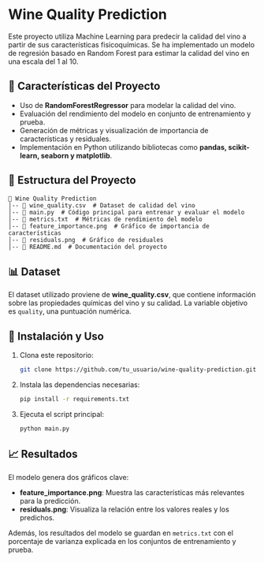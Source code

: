 # Wine Quality Prediction

Este proyecto utiliza Machine Learning para predecir la calidad del vino a partir de sus características fisicoquímicas. Se ha implementado un modelo de regresión basado en Random Forest para estimar la calidad del vino en una escala del 1 al 10.

## 📌 Características del Proyecto

- Uso de **RandomForestRegressor** para modelar la calidad del vino.
- Evaluación del rendimiento del modelo en conjunto de entrenamiento y prueba.
- Generación de métricas y visualización de importancia de características y residuales.
- Implementación en Python utilizando bibliotecas como **pandas, scikit-learn, seaborn y matplotlib**.

## 📂 Estructura del Proyecto

```
📁 Wine Quality Prediction
│-- 📄 wine_quality.csv  # Dataset de calidad del vino
│-- 📄 main.py  # Código principal para entrenar y evaluar el modelo
│-- 📄 metrics.txt  # Métricas de rendimiento del modelo
│-- 📄 feature_importance.png  # Gráfico de importancia de características
│-- 📄 residuals.png  # Gráfico de residuales
│-- 📄 README.md  # Documentación del proyecto
```

## 📊 Dataset

El dataset utilizado proviene de **wine_quality.csv**, que contiene información sobre las propiedades químicas del vino y su calidad. La variable objetivo es `quality`, una puntuación numérica.

## 🔧 Instalación y Uso

1. Clona este repositorio:
   ```bash
   git clone https://github.com/tu_usuario/wine-quality-prediction.git
   ```
2. Instala las dependencias necesarias:
   ```bash
   pip install -r requirements.txt
   ```
3. Ejecuta el script principal:
   ```bash
   python main.py
   ```

## 📈 Resultados

El modelo genera dos gráficos clave:

- **feature_importance.png**: Muestra las características más relevantes para la predicción.
- **residuals.png**: Visualiza la relación entre los valores reales y los predichos.

Además, los resultados del modelo se guardan en `metrics.txt` con el porcentaje de varianza explicada en los conjuntos de entrenamiento y prueba.
